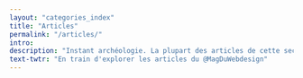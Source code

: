 ```yaml
---
layout: "categories_index"
title: "Articles"
permalink: "/articles/"
intro:
description: "Instant archéologie. La plupart des articles de cette section correspondent aux contenus publiés durant la première vie du Magazine du Webdesign entre 2012-2013."
text-twtr: "En train d'explorer les articles du @MagDuWebdesign"
---
```

